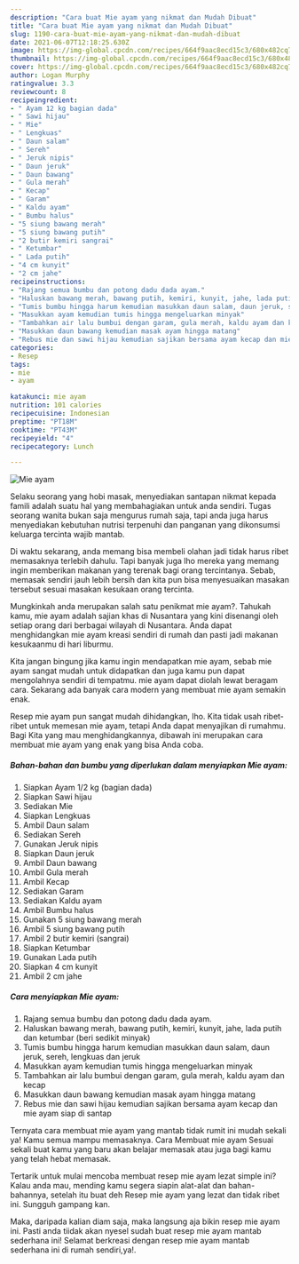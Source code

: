 ```yaml
---
description: "Cara buat Mie ayam yang nikmat dan Mudah Dibuat"
title: "Cara buat Mie ayam yang nikmat dan Mudah Dibuat"
slug: 1190-cara-buat-mie-ayam-yang-nikmat-dan-mudah-dibuat
date: 2021-06-07T12:18:25.630Z
image: https://img-global.cpcdn.com/recipes/664f9aac8ecd15c3/680x482cq70/mie-ayam-foto-resep-utama.jpg
thumbnail: https://img-global.cpcdn.com/recipes/664f9aac8ecd15c3/680x482cq70/mie-ayam-foto-resep-utama.jpg
cover: https://img-global.cpcdn.com/recipes/664f9aac8ecd15c3/680x482cq70/mie-ayam-foto-resep-utama.jpg
author: Logan Murphy
ratingvalue: 3.3
reviewcount: 8
recipeingredient:
- " Ayam 12 kg bagian dada"
- " Sawi hijau"
- " Mie"
- " Lengkuas"
- " Daun salam"
- " Sereh"
- " Jeruk nipis"
- " Daun jeruk"
- " Daun bawang"
- " Gula merah"
- " Kecap"
- " Garam"
- " Kaldu ayam"
- " Bumbu halus"
- "5 siung bawang merah"
- "5 siung bawang putih"
- "2 butir kemiri sangrai"
- " Ketumbar"
- " Lada putih"
- "4 cm kunyit"
- "2 cm jahe"
recipeinstructions:
- "Rajang semua bumbu dan potong dadu dada ayam."
- "Haluskan bawang merah, bawang putih, kemiri, kunyit, jahe, lada putih dan ketumbar (beri sedikit minyak)"
- "Tumis bumbu hingga harum kemudian masukkan daun salam, daun jeruk, sereh, lengkuas dan jeruk"
- "Masukkan ayam kemudian tumis hingga mengeluarkan minyak"
- "Tambahkan air lalu bumbui dengan garam, gula merah, kaldu ayam dan kecap"
- "Masukkan daun bawang kemudian masak ayam hingga matang"
- "Rebus mie dan sawi hijau kemudian sajikan bersama ayam kecap dan mie ayam siap di santap"
categories:
- Resep
tags:
- mie
- ayam

katakunci: mie ayam 
nutrition: 101 calories
recipecuisine: Indonesian
preptime: "PT18M"
cooktime: "PT43M"
recipeyield: "4"
recipecategory: Lunch

---
```



![Mie ayam](https://img-global.cpcdn.com/recipes/664f9aac8ecd15c3/680x482cq70/mie-ayam-foto-resep-utama.jpg)

Selaku seorang yang hobi masak, menyediakan santapan nikmat kepada famili adalah suatu hal yang membahagiakan untuk anda sendiri. Tugas seorang  wanita bukan saja mengurus rumah saja, tapi anda juga harus menyediakan kebutuhan nutrisi terpenuhi dan panganan yang dikonsumsi keluarga tercinta wajib mantab.

Di waktu  sekarang, anda memang bisa membeli olahan jadi tidak harus ribet memasaknya terlebih dahulu. Tapi banyak juga lho mereka yang memang ingin memberikan makanan yang terenak bagi orang tercintanya. Sebab, memasak sendiri jauh lebih bersih dan kita pun bisa menyesuaikan masakan tersebut sesuai masakan kesukaan orang tercinta. 



Mungkinkah anda merupakan salah satu penikmat mie ayam?. Tahukah kamu, mie ayam adalah sajian khas di Nusantara yang kini disenangi oleh setiap orang dari berbagai wilayah di Nusantara. Anda dapat menghidangkan mie ayam kreasi sendiri di rumah dan pasti jadi makanan kesukaanmu di hari liburmu.

Kita jangan bingung jika kamu ingin mendapatkan mie ayam, sebab mie ayam sangat mudah untuk didapatkan dan juga kamu pun dapat mengolahnya sendiri di tempatmu. mie ayam dapat diolah lewat beragam cara. Sekarang ada banyak cara modern yang membuat mie ayam semakin enak.

Resep mie ayam pun sangat mudah dihidangkan, lho. Kita tidak usah ribet-ribet untuk memesan mie ayam, tetapi Anda dapat menyajikan di rumahmu. Bagi Kita yang mau menghidangkannya, dibawah ini merupakan cara membuat mie ayam yang enak yang bisa Anda coba.

<!--inarticleads1-->

##### Bahan-bahan dan bumbu yang diperlukan dalam menyiapkan Mie ayam:

1. Siapkan  Ayam 1/2 kg (bagian dada)
1. Siapkan  Sawi hijau
1. Sediakan  Mie
1. Siapkan  Lengkuas
1. Ambil  Daun salam
1. Sediakan  Sereh
1. Gunakan  Jeruk nipis
1. Siapkan  Daun jeruk
1. Ambil  Daun bawang
1. Ambil  Gula merah
1. Ambil  Kecap
1. Sediakan  Garam
1. Sediakan  Kaldu ayam
1. Ambil  Bumbu halus
1. Gunakan 5 siung bawang merah
1. Ambil 5 siung bawang putih
1. Ambil 2 butir kemiri (sangrai)
1. Siapkan  Ketumbar
1. Gunakan  Lada putih
1. Siapkan 4 cm kunyit
1. Ambil 2 cm jahe




<!--inarticleads2-->

##### Cara menyiapkan Mie ayam:

1. Rajang semua bumbu dan potong dadu dada ayam.
1. Haluskan bawang merah, bawang putih, kemiri, kunyit, jahe, lada putih dan ketumbar (beri sedikit minyak)
1. Tumis bumbu hingga harum kemudian masukkan daun salam, daun jeruk, sereh, lengkuas dan jeruk
1. Masukkan ayam kemudian tumis hingga mengeluarkan minyak
1. Tambahkan air lalu bumbui dengan garam, gula merah, kaldu ayam dan kecap
1. Masukkan daun bawang kemudian masak ayam hingga matang
1. Rebus mie dan sawi hijau kemudian sajikan bersama ayam kecap dan mie ayam siap di santap




Ternyata cara membuat mie ayam yang mantab tidak rumit ini mudah sekali ya! Kamu semua mampu memasaknya. Cara Membuat mie ayam Sesuai sekali buat kamu yang baru akan belajar memasak atau juga bagi kamu yang telah hebat memasak.

Tertarik untuk mulai mencoba membuat resep mie ayam lezat simple ini? Kalau anda mau, mending kamu segera siapin alat-alat dan bahan-bahannya, setelah itu buat deh Resep mie ayam yang lezat dan tidak ribet ini. Sungguh gampang kan. 

Maka, daripada kalian diam saja, maka langsung aja bikin resep mie ayam ini. Pasti anda tiidak akan nyesel sudah buat resep mie ayam mantab sederhana ini! Selamat berkreasi dengan resep mie ayam mantab sederhana ini di rumah sendiri,ya!.

